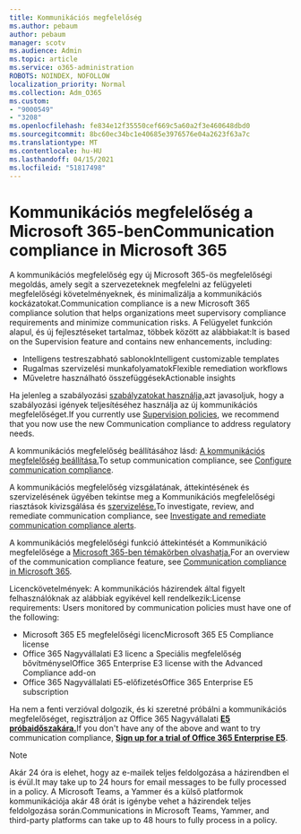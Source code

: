 ```yaml
---
title: Kommunikációs megfelelőség
ms.author: pebaum
author: pebaum
manager: scotv
ms.audience: Admin
ms.topic: article
ms.service: o365-administration
ROBOTS: NOINDEX, NOFOLLOW
localization_priority: Normal
ms.collection: Adm_O365
ms.custom:
- "9000549"
- "3208"
ms.openlocfilehash: fe834e12f35550cef669c5a60a2f3e460648dbd0
ms.sourcegitcommit: 8bc60ec34bc1e40685e3976576e04a2623f63a7c
ms.translationtype: MT
ms.contentlocale: hu-HU
ms.lasthandoff: 04/15/2021
ms.locfileid: "51817498"
---
```

# <a name="communication-compliance-in-microsoft-365"></a><span data-ttu-id="3e0e3-102">Kommunikációs megfelelőség a Microsoft 365-ben</span><span class="sxs-lookup"><span data-stu-id="3e0e3-102">Communication compliance in Microsoft 365</span></span>

<span data-ttu-id="3e0e3-103">A kommunikációs megfelelőség egy új Microsoft 365-ös megfelelőségi megoldás, amely segít a szervezeteknek megfelelni az felügyeleti megfelelőségi követelményeknek, és minimalizálja a kommunikációs kockázatokat.</span><span class="sxs-lookup"><span data-stu-id="3e0e3-103">Communication compliance is a new Microsoft 365 compliance solution that helps organizations meet supervisory compliance requirements and minimize communication risks.</span></span> <span data-ttu-id="3e0e3-104">A Felügyelet funkción alapul, és új fejlesztéseket tartalmaz, többek között az alábbiakat:</span><span class="sxs-lookup"><span data-stu-id="3e0e3-104">It is based on the Supervision feature and contains new enhancements, including:</span></span>

- <span data-ttu-id="3e0e3-105">Intelligens testreszabható sablonok</span><span class="sxs-lookup"><span data-stu-id="3e0e3-105">Intelligent customizable templates</span></span>
- <span data-ttu-id="3e0e3-106">Rugalmas szervizelési munkafolyamatok</span><span class="sxs-lookup"><span data-stu-id="3e0e3-106">Flexible remediation workflows</span></span>
- <span data-ttu-id="3e0e3-107">Műveletre használható összefüggések</span><span class="sxs-lookup"><span data-stu-id="3e0e3-107">Actionable insights</span></span>

<span data-ttu-id="3e0e3-108">Ha jelenleg a szabályozási [szabályzatokat használja,](https://docs.microsoft.com/microsoft-365/compliance/supervision-policies)azt javasoljuk, hogy a szabályozási igények teljesítéséhez használja az új kommunikációs megfelelőséget.</span><span class="sxs-lookup"><span data-stu-id="3e0e3-108">If you currently use [Supervision policies](https://docs.microsoft.com/microsoft-365/compliance/supervision-policies), we recommend that you now use the new Communication compliance to address regulatory needs.</span></span>

<span data-ttu-id="3e0e3-109">A kommunikációs megfelelőség beállításához lásd: [A kommunikációs megfelelőség beállítása.](https://docs.microsoft.com/microsoft-365/compliance/communication-compliance-configure)</span><span class="sxs-lookup"><span data-stu-id="3e0e3-109">To setup communication compliance, see [Configure communication compliance](https://docs.microsoft.com/microsoft-365/compliance/communication-compliance-configure).</span></span>

<span data-ttu-id="3e0e3-110">A kommunikációs megfelelőség vizsgálatának, áttekintésének és szervizelésének ügyében tekintse meg a Kommunikációs megfelelőségi riasztások kivizsgálása és [szervizelése.](https://docs.microsoft.com/microsoft-365/compliance/communication-compliance-investigate-remediate)</span><span class="sxs-lookup"><span data-stu-id="3e0e3-110">To investigate, review, and remediate communication compliance, see [Investigate and remediate communication compliance alerts](https://docs.microsoft.com/microsoft-365/compliance/communication-compliance-investigate-remediate).</span></span>

<span data-ttu-id="3e0e3-111">A kommunikációs megfelelőségi funkció áttekintését a Kommunikáció megfelelősége a [Microsoft 365-ben témakörben olvashatja.](https://docs.microsoft.com/microsoft-365/compliance/communication-compliance)</span><span class="sxs-lookup"><span data-stu-id="3e0e3-111">For an overview of the communication compliance feature, see [Communication compliance in Microsoft 365](https://docs.microsoft.com/microsoft-365/compliance/communication-compliance).</span></span>

<span data-ttu-id="3e0e3-112">Licenckövetelmények: A kommunikációs házirendek által figyelt felhasználóknak az alábbiak egyikével kell rendelkezik:</span><span class="sxs-lookup"><span data-stu-id="3e0e3-112">License requirements: Users monitored by communication policies must have one of the following:</span></span>

- <span data-ttu-id="3e0e3-113">Microsoft 365 E5 megfelelőségi licenc</span><span class="sxs-lookup"><span data-stu-id="3e0e3-113">Microsoft 365 E5 Compliance license</span></span>
- <span data-ttu-id="3e0e3-114">Office 365 Nagyvállalati E3 licenc a Speciális megfelelőség bővítménysel</span><span class="sxs-lookup"><span data-stu-id="3e0e3-114">Office 365 Enterprise E3 license with the Advanced Compliance add-on</span></span>
- <span data-ttu-id="3e0e3-115">Office 365 Nagyvállalati E5-előfizetés</span><span class="sxs-lookup"><span data-stu-id="3e0e3-115">Office 365 Enterprise E5 subscription</span></span>

<span data-ttu-id="3e0e3-116">Ha nem a fenti verzióval dolgozik, és ki szeretné próbálni a kommunikációs megfelelőséget, regisztráljon az Office 365 Nagyvállalati **[E5 próbaidőszakára.](https://go.microsoft.com/fwlink/p/?LinkID=698279)**</span><span class="sxs-lookup"><span data-stu-id="3e0e3-116">If you don't have any of the above and want to try communication compliance, **[Sign up for a trial of Office 365 Enterprise E5](https://go.microsoft.com/fwlink/p/?LinkID=698279)**.</span></span>

> [!NOTE]
> <span data-ttu-id="3e0e3-117">Akár 24 óra is elehet, hogy az e-mailek teljes feldolgozása a házirendben el is évül.</span><span class="sxs-lookup"><span data-stu-id="3e0e3-117">It may take up to 24 hours for email messages to be fully processed in a policy.</span></span> <span data-ttu-id="3e0e3-118">A Microsoft Teams, a Yammer és a külső platformok kommunikációja akár 48 órát is igénybe vehet a házirendek teljes feldolgozása során.</span><span class="sxs-lookup"><span data-stu-id="3e0e3-118">Communications in Microsoft Teams, Yammer, and third-party platforms can take up to 48 hours to fully process in a policy.</span></span>
